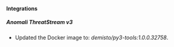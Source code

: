 #### Integrations
##### Anomali ThreatStream v3
- Updated the Docker image to: *demisto/py3-tools:1.0.0.32758*.
